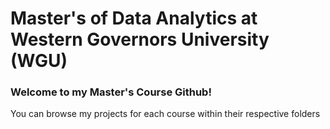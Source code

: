 # Master's of Data Analytics at Western Governors University (WGU)
### Welcome to my Master's Course Github! 

You can browse my projects for each course within their respective folders
